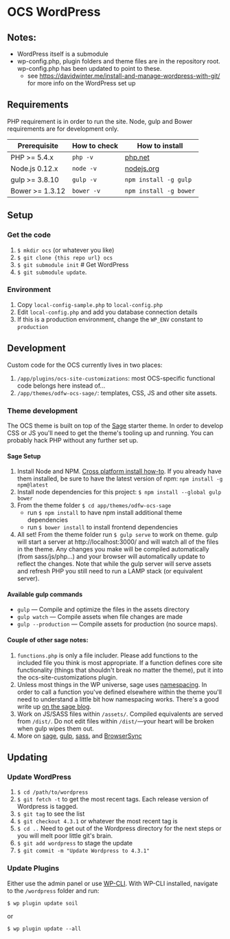 # OCS WordPress

## Notes:
* WordPress itself is a submodule
* wp-config.php, plugin folders and theme files are in the repository root. wp-config.php has been updated to point to these.
  * see https://davidwinter.me/install-and-manage-wordpress-with-git/ for more info on the WordPress set up


## Requirements
PHP requirement is in order to run the site. Node, gulp and Bower requirements are for development only.

| Prerequisite    | How to check | How to install
| --------------- | ------------ | ------------- |
| PHP >= 5.4.x    | `php -v`     | [php.net](http://php.net/manual/en/install.php) |
| Node.js 0.12.x  | `node -v`    | [nodejs.org](http://nodejs.org/) |
| gulp >= 3.8.10  | `gulp -v`    | `npm install -g gulp` |
| Bower >= 1.3.12 | `bower -v`   | `npm install -g bower` |

## Setup
### Get the code
1. `$ mkdir ocs` (or whatever you like)
2. `$ git clone {this repo url} ocs`
3. `$ git submodule init` # Get WordPress
4. `$ git submodule update`.

### Environment
1. Copy `local-config-sample.php` to `local-config.php`
2. Edit `local-config.php` and add you database connection details
3. If this is a production environment, change the `WP_ENV` constant to `production`

## Development
Custom code for the OCS currently lives in two places:  

1. `/app/plugins/ocs-site-customizations`: most OCS-specific functional code belongs here instead of...
2. `/app/themes/odfw-ocs-sage/`: templates, CSS, JS and other site assets.

### Theme development
The OCS theme is built on top of the [Sage](https://github.com/roots/sage) starter theme. In order to develop CSS or JS you'll need to get the theme's tooling up and running. You can probably hack PHP without any further set up.

#### Sage Setup
1. Install Node and NPM. [Cross platform install how-to](http://blog.nodeknockout.com/post/65463770933/how-to-install-nodejs-and-npm). If you already have them installed, be sure to have the latest version of npm: `npm install -g npm@latest`
2. Install node dependencies for this project: `$ npm install --global gulp bower`
3. From the theme folder `$ cd app/themes/odfw-ocs-sage`
	* run `$ npm install` to have npm install additional theme dependencies
	* run `$ bower install` to install frontend dependencies  
4. All set! From the theme folder run `$ gulp serve` to work on theme. gulp will start a server at http://localhost:3000/ and will watch all of the files in the theme. Any changes you make will be compiled automatically (from sass/js/php...) and your browser will automatically update to reflect the changes. Note that while the gulp server will serve assets and refresh PHP you still need to run a LAMP stack (or equivalent server).

#### Available gulp commands
* `gulp` — Compile and optimize the files in the assets directory
* `gulp watch` — Compile assets when file changes are made
* `gulp --production` — Compile assets for production (no source maps).

#### Couple of other sage notes:
1. `functions.php` is only a file includer. Please add functions to the included file you think is most appropriate. If a function defines core site functionality (things that shouldn't break no matter the theme), put it into the ocs-site-customizations plugin.
2. Unless most things in the WP universe, sage uses [namespacing](http://php.net/manual/en/language.namespaces.basics.php). In order to call a function you've defined elsewhere within the theme you'll need to understand a little bit how namespacing works. There's a good write up [on the sage blog](https://roots.io/upping-php-requirements-in-your-wordpress-themes-and-plugins/).
3. Work on JS/SASS files within `/assets/`. Compiled equivalents are served from `/dist/`. Do not edit files within `/dist/`—your heart will be broken when gulp wipes them out.
5. More on [sage](https://roots.io/sage/docs/), [gulp](http://leveluptuts.com/tutorials/learning-gulp), [sass](http://sass-lang.com/), and [BrowserSync](http://www.browsersync.io)

## Updating
### Update WordPress
1. `$ cd /path/to/wordpress`
2. `$ git fetch -t` to get the most recent tags. Each release version of Wordpress is tagged.
3. `$ git tag` to see the list
4. `$ git checkout 4.3.1` or whatever the most recent tag is
5. `$ cd ..` Need to get out of the Wordpress directory for the next steps or you will melt poor little git's brain.
6. `$ git add wordpress` to stage the update
7. `$ git commit -m "Update Wordpress to 4.3.1"`

### Update Plugins
Either use the admin panel or use [WP-CLI](http://wp-cli.org/). With WP-CLI installed, navigate to the `/wordpress` folder and run:

`$ wp plugin update soil`

or

`$ wp plugin update --all`
